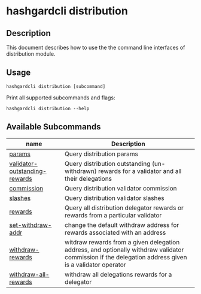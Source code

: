 # hashgardcli distribution

## Description

This document describes how to use the the command line interfaces of distribution module.


## Usage

```shell
hashgardcli distribution [subcommand]
```

Print all supported subcommands and flags:

```shell
hashgardcli distribution --help
```

## Available Subcommands

| name                          | Description                                                 |
| --------------------------------| --------------------------------------------------------------|
| [params](params.md)  |Query distribution params |
| [validator-outstanding-rewards](validator-outstanding-rewards.md)  |Query distribution outstanding (un-withdrawn) rewards for a validator and all their delegations|
| [commission](commission.md)  |Query distribution validator commission|
| [slashes](slashes.md)  |Query distribution validator slashes|
| [rewards](rewards.md)  |Query all distribution delegator rewards or rewards from a particular validator|
| [set-withdraw-addr](set-withdraw-address.md)  |change the default withdraw address for rewards associated with an address|
| [withdraw-rewards](withdraw-rewards.md) |witdraw rewards from a given delegation address, and optionally withdraw validator commission if the delegation address given is a validator operator|
| [withdraw-all-rewards](withdraw-rewards.md) | withdraw all delegations rewards for a delegator|
